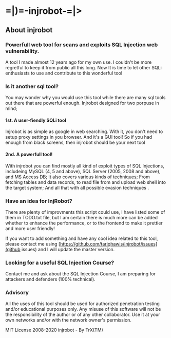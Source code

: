 # =|)=-injrobot-=|>

## About injrobot

### Powerfull web tool for scans and exploits SQL Injection web vulnerability.

A tool I made almost  12 years ago for my own use. I couldn't be more regretful to keep it from public all this long. Now It is time to let other SQLi enthusiasts to use and contribute to this wonderful tool


### Is it another sql tool?

You may wonder why you would use this tool while there are many sql tools out there that are powerful enough.
Injrobot designed for two porpuse in mind; 


#### 1st. A user-fiendly SQLi tool

Injrobot is as simple as google in web searching. With it, you don't need to setup proxy settings in you browser. And it's a GUI tool! So if you had enough from black screens, then injrobot should be your next tool

#### 2nd. A powerfull tool!

With injrobot you can find mostly all kind of exploit types of SQL Injections, includeing MySQL (4, 5 and above), SQL Server (2005, 2008 and above), and MS Access DB; It also covers various kinds of techniques; From fetching tables and data records, to read file from and upload web shell into the target system; And all that with all possible evasion techniques
.

### Have an idea for InjRobot?

There are plenty of improvments this script could use, I have listed some of them in TODO.txt file, but I am certain there is much more can be added whether to enhance the performance, or to the frontend to make it prettier and more user friendly!

If you want to add something and have any cool idea related to this tool, please contact me using [https://github.com/tariqhawis/injrobot/issues](github issues) and I will update the master version.


### Looking for a useful SQL Injection Course?

Contact me and ask about the SQL Injection Course, I am preparing for attackers and defenders (100% technical).


### Advisory

All the uses of this tool should be used for authorized penetration testing and/or educational purposes only. 
Any misuse of this software will not be the responsibility of the author or of any other collaborator. 
Use it at your own networks and/or with the network owner's permission.


MIT License 2008-2020 injrobot - By TrX(TM)
